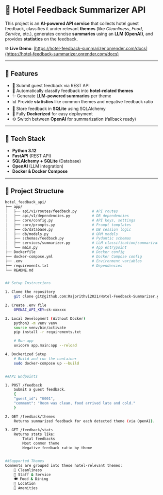 # 🏨 Hotel Feedback Summarizer API

This project is an **AI-powered API service** that collects hotel guest feedback, classifies it under relevant **themes** (like *Cleanliness*, *Food*, *Service*, etc.), generates concise **summaries** using an **LLM (OpenAI)**, and provides **statistics** on the feedback.

🌐 **Live Demo**: [https://hotel-feedback-summarizer.onrender.com/docs](https://hotel-feedback-summarizer.onrender.com/docs)


---

## 🚀 Features

- 🔄 Submit guest feedback via REST API
- 🧠 Automatically classify feedback into **hotel-related themes**
- ✨ Generate **LLM-powered summaries** per theme
- 📊 Provide **statistics** like common themes and negative feedback ratio
- 💾 Store feedback in **SQLite** using SQLAlchemy
- 🐳 Fully **Dockerized** for easy deployment
- ⚙️ Switch between **OpenAI** for summarization (fallback ready)

---

## 🧱 Tech Stack

- **Python 3.12**
- **FastAPI** (REST API)
- **SQLAlchemy + SQLite** (Database)
- **OpenAI** (LLM integration)
- **Docker & Docker Compose**

---

## 📁 Project Structure

```bash
hotel_feedback_api/
├── app/
│   ├── api/v1/routes/feedback.py       # API routes
│   ├── api/v1/dependencies.py          # DB dependencies
│   ├── core/config.py                  # API keys, settings
│   ├── core/prompts.py                 # Prompt templates
│   ├── db/database.py                  # DB session logic
│   ├── db/models.py                    # ORM models
│   ├── schemas/feedback.py             # Pydantic schemas
│   ├── services/summarizer.py          # LLM classification/summarization
│   └── main.py                         # App entrypoint
├── Dockerfile                          # Docker config
├── docker-compose.yml                  # Docker Compose config
├── .env                                # Environment variables
├── requirements.txt                    # Dependencies
└── README.md


## Setup Instructions

1. Clone the repository
    git clone git@github.com:Rajprithvi2021/Hotel-Feedback-Summarizer.git

2. Create .env file
    OPENAI_API_KEY=sk-xxxxxx

3. Local Development (Without Docker)
    python3 -m venv venv
    source venv/bin/activate
    pip install -r requirements.txt

    # Run app
    uvicorn app.main:app --reload

4. Dockerized Setup
    # Build and run the container
    sudo docker-compose up --build


##API Endpoints

1. POST /feedback
    Submit a guest feedback.
    {
    "guest_id": "G001",
    "comment": "Room was clean, food arrived late and cold."
    }

2. GET /feedback/themes
    Returns summarized feedback for each detected theme (via OpenAI).

3. GET /feedback/stats
    Returns stats like:
        Total feedbacks
        Most common theme
        Negative feedback ratio by theme


##Supported Themes
Comments are grouped into these hotel-relevant themes:
    🧼 Cleanliness
    👥 Staff & Service
    🍽️ Food & Dining
    📍 Location
    🏢 Amenities

